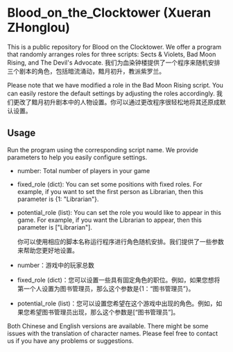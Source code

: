 # Blood_on_the_Clocktower (Xueran ZHonglou)
This is a public repository for Blood on the Clocktower. We offer a program that randomly arranges roles for three scripts: 
Sects & Violets, Bad Moon Rising, and The Devil's Advocate.
我们为血染钟楼提供了一个程序来随机安排三个剧本的角色，包括暗流涌动，黯月初升，教派紫罗兰。

 Please note that we have modified a role in the Bad Moon Rising script. You can easily restore the default settings by adjusting the roles accordingly.
我们更改了黯月初升剧本中的人物设置。你可以通过更改程序很轻松地将其还原成默认设置。

## Usage
Run the program using the corresponding script name. We provide parameters to help you easily configure settings. 
* number: Total number of players in your game
* fixed_role (dict): You can set some positions with fixed roles. For example, if you want to set the first person as Librarian, then this parameter is
  {1: "Librarian"}.
* potential_role (list): You can set the role you would like to appear in this game. For example, if you want the Librarian to appear, then this parameter
  is ["Librarian"].

  你可以使用相应的脚本名称运行程序进行角色随机安排。我们提供了一些参数来帮助您更好地设置。
* number：游戏中的玩家总数
* fixed_role (dict)：您可以设置一些具有固定角色的职位。例如，如果您想将第一个人设置为图书管理员，那么这个参数是{1：“图书管理员”}。
* potential_role (list)：您可以设置您希望在这个游戏中出现的角色。例如，如果您希望图书管理员出现，那么这个参数是[“图书管理员”]。

Both Chinese and English versions are available. There might be some issues with the translation of character names. Please feel free to contact us if you have any problems or suggestions. 
